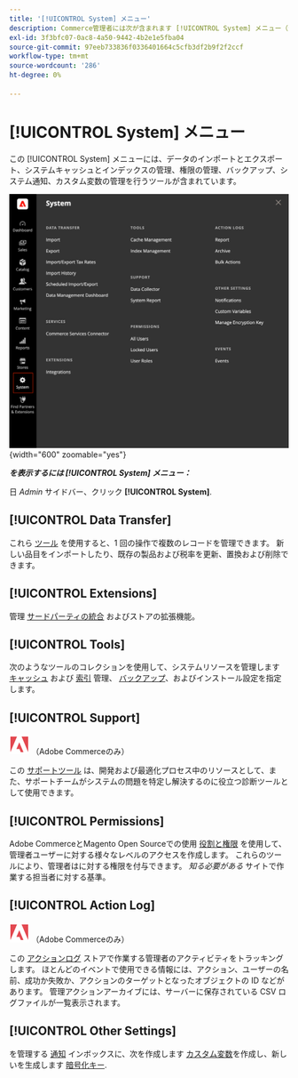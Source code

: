 ```yaml
---
title: '[!UICONTROL System] メニュー'
description: Commerce管理者には次が含まれます [!UICONTROL System] メニュー（データのインポートおよびエクスポート用のツール、システムキャッシュおよびインデックス管理、管理者アクセスおよび権限管理、バックアップ、システム通知、カスタム変数へのアクセスを提供）。
exl-id: 3f3bfc07-0ac8-4a50-9442-4b2e1e5fba04
source-git-commit: 97eeb733836f0336401664c5cfb3df2b9f2f2ccf
workflow-type: tm+mt
source-wordcount: '286'
ht-degree: 0%

---
```


# [!UICONTROL System] メニュー

この [!UICONTROL System] メニューには、データのインポートとエクスポート、システムキャッシュとインデックスの管理、権限の管理、バックアップ、システム通知、カスタム変数の管理を行うツールが含まれています。

![システムメニュー](./assets/system-menu.png){width="600" zoomable="yes"}

**_を表示するには [!UICONTROL System] メニュー：_**

日 _Admin_ サイドバー、クリック **[!UICONTROL System]**.

## [!UICONTROL Data Transfer]

これら [ツール](data-transfer.md) を使用すると、1 回の操作で複数のレコードを管理できます。 新しい品目をインポートしたり、既存の製品および税率を更新、置換および削除できます。

## [!UICONTROL Extensions]

管理 [サードパーティの統合](integrations.md) およびストアの拡張機能。

## [!UICONTROL Tools]

次のようなツールのコレクションを使用して、システムリソースを管理します [キャッシュ](cache-management.md) および [索引](index-management.md) 管理、 [バックアップ](backups.md)、およびインストール設定を指定します。

## [!UICONTROL Support]

![Adobe Commerce](../assets/adobe-logo.svg) （Adobe Commerceのみ）

この [サポートツール](support.md) は、開発および最適化プロセス中のリソースとして、また、サポートチームがシステムの問題を特定し解決するのに役立つ診断ツールとして使用できます。

## [!UICONTROL Permissions]

Adobe CommerceとMagento Open Sourceでの使用 [役割と権限](permissions.md) を使用して、管理者ユーザーに対する様々なレベルのアクセスを作成します。 これらのツールにより、管理者はに対する権限を付与できます。 _知る必要がある_ サイトで作業する担当者に対する基準。

## [!UICONTROL Action Log]

![Adobe Commerce](../assets/adobe-logo.svg) （Adobe Commerceのみ）

この [アクションログ](action-log.md) ストアで作業する管理者のアクティビティをトラッキングします。 ほとんどのイベントで使用できる情報には、アクション、ユーザーの名前、成功か失敗か、アクションのターゲットとなったオブジェクトの ID などがあります。 管理アクションアーカイブには、サーバーに保存されている CSV ログファイルが一覧表示されます。

## [!UICONTROL Other Settings]

を管理する [通知](notifications.md) インボックスに、次を作成します [カスタム変数](variables-custom.md)を作成し、新しいを生成します [暗号化キー](encryption-key.md).
